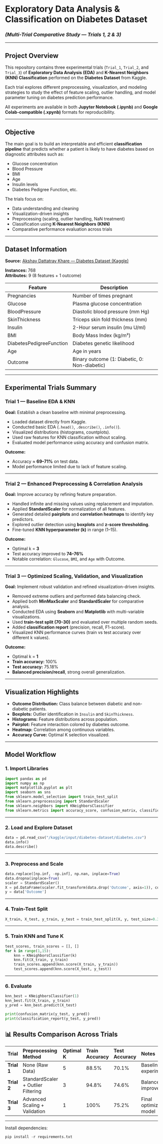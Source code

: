 # Exploratory Data Analysis & Classification on Diabetes Dataset  
### *(Multi-Trial Comparative Study — Trials 1, 2 & 3)*

---

## Project Overview

This repository contains three experimental trials (`Trial_1`, `Trial_2`, and `Trial_3`) of **Exploratory Data Analysis (EDA)** and **K-Nearest Neighbors (KNN) Classification** performed on the **Diabetes Dataset** from Kaggle.  

Each trial explores different preprocessing, visualization, and modeling strategies to study the effect of feature scaling, outlier handling, and model parameter tuning on diabetes prediction performance.

All experiments are available in both **Jupyter Notebook (.ipynb)** and **Google Colab-compatible (.xpynb)** formats for reproducibility.

---

## Objective

The main goal is to build an interpretable and efficient **classification pipeline** that predicts whether a patient is likely to have diabetes based on diagnostic attributes such as:
- Glucose concentration
- Blood Pressure
- BMI
- Age
- Insulin levels
- Diabetes Pedigree Function, etc.

The trials focus on:
- Data understanding and cleaning
- Visualization-driven insights
- Preprocessing (scaling, outlier handling, NaN treatment)
- Classification using **K-Nearest Neighbors (KNN)**
- Comparative performance evaluation across trials


---

## Dataset Information

**Source:** [Akshay Dattatray Khare — Diabetes Dataset (Kaggle)](https://www.kaggle.com/datasets/akshaydattatraykhare/diabetes-dataset)

**Instances:** 768  
**Attributes:** 9 (8 features + 1 outcome)  

| Feature | Description |
|----------|--------------|
| Pregnancies | Number of times pregnant |
| Glucose | Plasma glucose concentration |
| BloodPressure | Diastolic blood pressure (mm Hg) |
| SkinThickness | Triceps skin fold thickness (mm) |
| Insulin | 2-Hour serum insulin (mu U/ml) |
| BMI | Body Mass Index (kg/m²) |
| DiabetesPedigreeFunction | Diabetes genetic likelihood |
| Age | Age in years |
| Outcome | Binary outcome (1: Diabetic, 0: Non-diabetic) |

---

## Experimental Trials Summary

### **Trial 1 — Baseline EDA & KNN**
**Goal:** Establish a clean baseline with minimal preprocessing.

- Loaded dataset directly from Kaggle.
- Conducted basic EDA (`.head()`, `.describe()`, `.info()`).
- Visualized distributions (histograms, countplots).
- Used raw features for KNN classification without scaling.
- Evaluated model performance using accuracy and confusion matrix.

**Outcome:**  
- Accuracy ≈ **69–71%** on test data.  
- Model performance limited due to lack of feature scaling.

---

### **Trial 2 — Enhanced Preprocessing & Correlation Analysis**
**Goal:** Improve accuracy by refining feature preparation.

- Handled infinite and missing values using replacement and imputation.
- Applied **StandardScaler** for normalization of all features.
- Generated detailed **pairplots** and **correlation heatmaps** to identify key predictors.
- Explored outlier detection using **boxplots** and **z-score thresholding**.
- Fine-tuned **KNN hyperparameter (k)** in range (1–15).

**Outcome:**  
- Optimal k = **3**  
- Test accuracy improved to **74–76%**  
- Notable correlation: `Glucose`, `BMI`, and `Age` with Outcome.

---

### **Trial 3 — Optimized Scaling, Validation, and Visualization**
**Goal:** Implement robust validation and refined visualization-driven insights.

- Removed extreme outliers and performed data balancing check.
- Applied both **MinMaxScaler** and **StandardScaler** for comparative analysis.
- Conducted EDA using **Seaborn** and **Matplotlib** with multi-variable visualizations.
- Used **train-test split (70-30)** and evaluated over multiple random seeds.
- Added **classification report** (precision, recall, F1-score).
- Visualized KNN performance curves (train vs test accuracy over different k values).

**Outcome:**  
- Optimal k = **1**  
- **Train accuracy:** 100%  
- **Test accuracy:** 75.18%  
- **Balanced precision/recall**, strong overall generalization.

---

## Visualization Highlights

- **Outcome Distribution:** Class balance between diabetic and non-diabetic patients.  
- **Boxplots:** Outlier identification in `Insulin` and `SkinThickness`.  
- **Histograms:** Feature distributions across population.  
- **Pairplot:** Feature interaction colored by diabetes outcome.  
- **Heatmap:** Correlation among continuous variables.  
- **Accuracy Curve:** Optimal K selection visualized.

---

## Model Workflow

### 1. Import Libraries
```python
import pandas as pd
import numpy as np
import matplotlib.pyplot as plt
import seaborn as sns
from sklearn.model_selection import train_test_split
from sklearn.preprocessing import StandardScaler
from sklearn.neighbors import KNeighborsClassifier
from sklearn.metrics import accuracy_score, confusion_matrix, classification_report
```
---

### 2. Load and Explore Dataset
```python
data = pd.read_csv("/kaggle/input/diabetes-dataset/diabetes.csv")
data.info()
data.describe()
```
---


### 3. Preprocess and Scale
```python
data.replace([np.inf, -np.inf], np.nan, inplace=True)
data.dropna(inplace=True)
scaler = StandardScaler()
X = pd.DataFrame(scaler.fit_transform(data.drop('Outcome', axis=1)), columns=data.columns[:-1])
y = data['Outcome']
```
---

### 4. Train-Test Split
```python
X_train, X_test, y_train, y_test = train_test_split(X, y, test_size=0.3, random_state=42)
```
---

### 5. Train KNN and Tune K
```python
test_scores, train_scores = [], []
for k in range(1,15):
    knn = KNeighborsClassifier(k)
    knn.fit(X_train, y_train)
    train_scores.append(knn.score(X_train, y_train))
    test_scores.append(knn.score(X_test, y_test))
```
---

### 6. Evaluate
```python
knn_best = KNeighborsClassifier(1)
knn_best.fit(X_train, y_train)
y_pred = knn_best.predict(X_test)

print(confusion_matrix(y_test, y_pred))
print(classification_report(y_test, y_pred))
```

## 📊 Results Comparison Across Trials

| Trial | Preprocessing Method              | Optimal K | Train Accuracy | Test Accuracy | Notes                 |
|:------|:----------------------------------|:----------|:----------------|:---------------|:----------------------|
| **Trial 1** | None (Raw Data)                 | 5 | 88.5% | 70.1% | Baseline experiment |
| **Trial 2** | StandardScaler + Outlier Filtering | 3 | 94.8% | 74.6% | Balanced improvement |
| **Trial 3** | Advanced Scaling + Validation     | 1 | 100%  | 75.2% | Final optimized model |


---

Install dependencies:
```python
pip install -r requirements.txt
```
